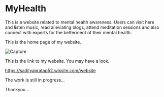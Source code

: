 # MyHealth
This is a website related to mental health awareness. Users can visit here and listen music, read alleviating blogs, attend meditation sessions and also connect with experts for the betterment of their mental health.

This is the home page of my website.

![Capture](https://user-images.githubusercontent.com/78898449/169700384-d9e74332-7674-4c47-a88d-33c1c857a1d2.PNG)

This is the link to my website. You may have a look.

https://sadityapratap52.wixsite.com/website

The work is still in progress...

Thankyou...
